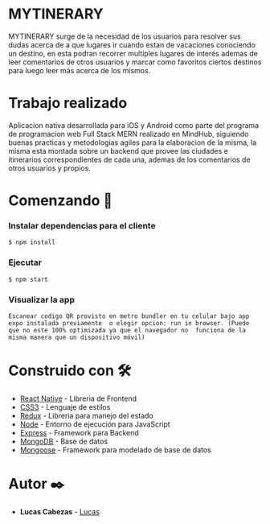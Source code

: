 # MYTINERARY

MYTINERARY surge de la necesidad de los usuarios para resolver sus dudas acerca de a que lugares ir cuando estan de vacaciones conociendo un destino, en esta podran recorrer multiples lugares de interés ademas de leer comentarios de otros usuarios y marcar como favoritos ciertos destinos para luego leer más acerca de los mismos.

# Trabajo realizado

Aplicacion nativa desarrollada para iOS y Android como parte del programa de programacion web Full Stack MERN realizado en MindHub, siguiendo buenas practicas y metodologias agiles para la elaboracion de la misma, la misma esta montada sobre un backend que provee las ciudades e itinerarios correspondientes de cada una, ademas de los comentarios de otros usuarios y propios.

# Comenzando  🚀

### Instalar dependencias para el cliente
`$ npm install`


### Ejecutar
`$ npm start`


### Visualizar la app
`Escanear codigo QR provisto en metro bundler en tu celular bajo app expo instalada previamente 
o elegir opcion: run in browser. (Puede que no este 100% optimizada ya que el navegador no 
funciona de la misma manera que un dispositivo móvil)`



# Construido con 🛠️
* [React Native](https://reactnative.dev/) - Libreria de Frontend
* [CSS3](https://developer.mozilla.org/es/docs/Web/CSS) - Lenguaje de estilos
* [Redux](https://es.redux.js.org/) - Libreria para manejo del estado
* [Node](https://nodejs.org/es/) - Entorno de ejecución para JavaScript 
* [Express](https://expressjs.com/es/) - Framework para Backend
* [MongoDB](https://www.mongodb.com/) - Base de datos
* [Mongoose](https://mongoosejs.com/) - Framework para modelado de base de datos


# Autor ✒️
* **Lucas Cabezas** - [Lucas](https://github.com/lucasgcabezas)
